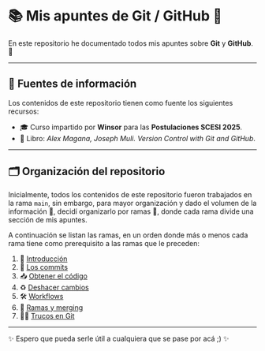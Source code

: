 # 📚 Mis apuntes de Git / GitHub 🐙

En este repositorio he documentado todos mis apuntes sobre **Git** y **GitHub**. 🚀

---

## 📖 Fuentes de información

Los contenidos de este repositorio tienen como fuente los siguientes recursos:

* 🎓 Curso impartido por **Winsor** para las **Postulaciones SCESI 2025**.
* 📘 Libro: *Alex Magana, Joseph Muli. Version Control with Git and GitHub*.

---

## 🗂️ Organización del repositorio

Inicialmente, todos los contenidos de este repositorio fueron trabajados en la rama `main`, sin embargo, para mayor organización y dado el volumen de la información 📑, decidí organizarlo por ramas 🌿, donde cada rama divide una sección de mis apuntes. 

A continuación se listan las ramas, en un orden donde más o menos cada rama tiene como prerequisito a las ramas que le preceden:

1. 📌 [Introducción](https://github.com/Shezitt/apuntes-git/tree/introduccion)
2. 📝 [Los commits](https://github.com/Shezitt/apuntes-git/tree/los-commits)
3. 📥 [Obtener el código](https://github.com/Shezitt/apuntes-git/tree/obtener-el-codigo)
4. ♻️ [Deshacer cambios](https://github.com/Shezitt/apuntes-git/tree/deshacer-cambios)
5. 🛠️ [Workflows](https://github.com/Shezitt/apuntes-git/tree/workflows)
6. 🌳 [Ramas y merging](https://github.com/Shezitt/apuntes-git/tree/ramas-y-merging)
7. 🧙‍♂️ [Trucos en Git](https://github.com/Shezitt/apuntes-git/tree/trucos)

---

✨ Espero que pueda serle útil a cualquiera que se pase por acá ;) ✨
